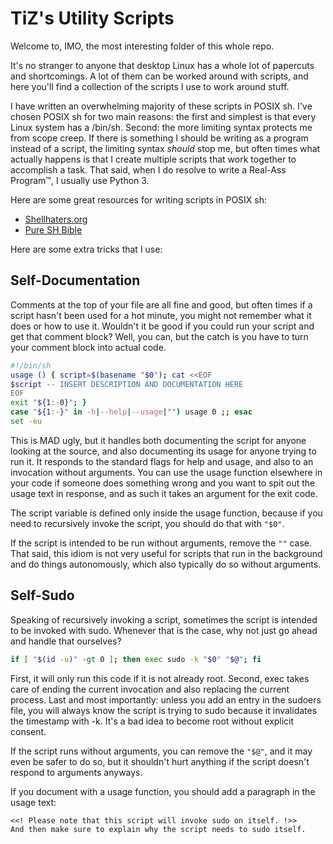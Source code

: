 # TiZ's Utility Scripts

Welcome to, IMO, the most interesting folder of this whole repo.

It's no stranger to anyone that desktop Linux has a whole lot of papercuts and shortcomings. A lot of them can be worked around with scripts, and here you'll find a collection of the scripts I use to work around stuff.

I have written an overwhelming majority of these scripts in POSIX sh. I've chosen POSIX sh for two main reasons: the first and simplest is that every Linux system has a /bin/sh. Second: the more limiting syntax protects me from scope creep. If there is something I should be writing as a program instead of a script, the limiting syntax *should* stop me, but often times what actually happens is that I create multiple scripts that work together to accomplish a task. That said, when I do resolve to write a Real-Ass Program™, I usually use Python 3.

Here are some great resources for writing scripts in POSIX sh:

* [Shellhaters.org](https://shellhaters.org/)
* [Pure SH Bible](https://github.com/dylanaraps/pure-sh-bible)

Here are some extra tricks that I use:

## Self-Documentation

Comments at the top of your file are all fine and good, but often times if a script hasn't been used for a hot minute, you might not remember what it does or how to use it. Wouldn't it be good if you could run your script and get that comment block? Well, you can, but the catch is you have to turn your comment block into actual code.

```sh
#!/bin/sh
usage () { script=$(basename "$0"); cat <<EOF
$script -- INSERT DESCRIPTION AND DOCUMENTATION HERE
EOF
exit "${1:-0}"; }
case "${1:-}" in -h|--help|--usage|"") usage 0 ;; esac
set -eu
```

This is MAD ugly, but it handles both documenting the script for anyone looking at the source, and also documenting its usage for anyone trying to run it. It responds to the standard flags for help and usage, and also to an invocation without arguments. You can use the usage function elsewhere in your code if someone does something wrong and you want to spit out the usage text in response, and as such it takes an argument for the exit code.

The script variable is defined only inside the usage function, because if you need to recursively invoke the script, you should do that with `"$0"`.

If the script is intended to be run without arguments, remove the `""` case. That said, this idiom is not very useful for scripts that run in the background and do things autonomously, which also typically do so without arguments.

## Self-Sudo

Speaking of recursively invoking a script, sometimes the script is intended to be invoked with sudo. Whenever that is the case, why not just go ahead and handle that ourselves?

```sh
if [ "$(id -u)" -gt 0 ]; then exec sudo -k "$0" "$@"; fi
```

First, it will only run this code if it is not already root. Second, exec takes care of ending the current invocation and also replacing the current process. Last and most importantly: unless you add an entry in the sudoers file, you will always know the script is trying to sudo because it invalidates the timestamp with -k. It's a bad idea to become root without explicit consent.

If the script runs without arguments, you can remove the `"$@"`, and it may even be safer to do so, but it shouldn't hurt anything if the script doesn't respond to arguments anyways.

If you document with a usage function, you should add a paragraph in the usage text:

```
<<! Please note that this script will invoke sudo on itself. !>>
And then make sure to explain why the script needs to sudo itself.
```
